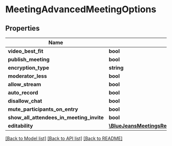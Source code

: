 # MeetingAdvancedMeetingOptions

## Properties
Name | Type | Description | Notes
------------ | ------------- | ------------- | -------------
**video_best_fit** | **bool** |  | [optional] 
**publish_meeting** | **bool** |  | [optional] 
**encryption_type** | **string** |  | [optional] 
**moderator_less** | **bool** |  | [optional] 
**allow_stream** | **bool** |  | [optional] 
**auto_record** | **bool** |  | [optional] 
**disallow_chat** | **bool** |  | [optional] 
**mute_participants_on_entry** | **bool** |  | [optional] 
**show_all_attendees_in_meeting_invite** | **bool** |  | [optional] 
**editability** | [**\BlueJeansMeetingsRestApi\Model\MeetingAdvancedMeetingOptionsEditability**](MeetingAdvancedMeetingOptionsEditability.md) |  | [optional] 

[[Back to Model list]](../README.md#documentation-for-models) [[Back to API list]](../README.md#documentation-for-api-endpoints) [[Back to README]](../README.md)


